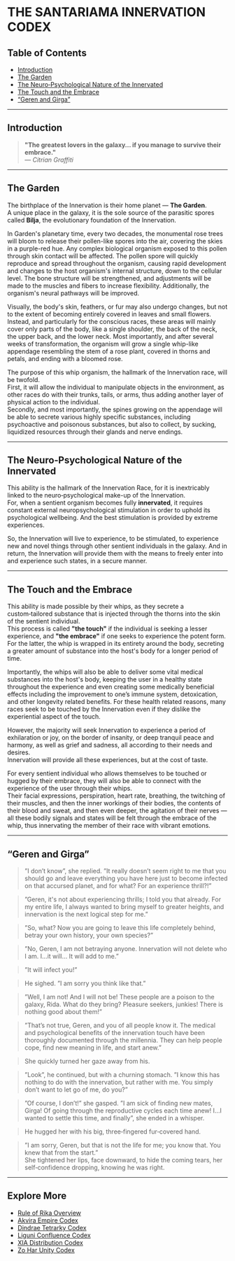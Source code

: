 # THE SANTARIAMA INNERVATION CODEX

## Table of Contents
- [Introduction](#introduction)
- [The Garden](#the-garden)
- [The Neuro‑Psychological Nature of the Innervated](#the-neuro‑psychological-nature-of-the-innervated)
- [The Touch and the Embrace](#the-touch-and-the-embrace)
- [“Geren and Girga”](#geren-and-girga)

---

## Introduction

> **"The greatest lovers in the galaxy… if you manage to survive their embrace."**  
> — *Citrian Graffiti*

---

## The Garden

The birthplace of the Innervation is their home planet — **The Garden**.  
A unique place in the galaxy, it is the sole source of the parasitic spores called **Bilja**, the evolutionary foundation of the Innervation.

In Garden's planetary time, every two decades, the monumental rose trees will bloom to release their pollen-like spores into the air, covering the skies in a purple-red hue. Any complex biological organism exposed to this pollen through skin contact will be affected. The pollen spore will quickly reproduce and spread throughout the organism, causing rapid development and changes to the host organism's internal structure, down to the cellular level. The bone structure will be strengthened, and adjustments will be made to the muscles and fibers to increase flexibility. Additionally, the organism's neural pathways will be improved.

Visually, the body's skin, feathers, or fur may also undergo changes, but not to the extent of becoming entirely covered in leaves and small flowers. Instead, and particularly for the conscious races, these areas will mainly cover only parts of the body, like a single shoulder, the back of the neck, the upper back, and the lower neck. Most importantly, and after several weeks of transformation, the organism will grow a single whip-like appendage resembling the stem of a rose plant, covered in thorns and petals, and ending with a bloomed rose.

The purpose of this whip organism, the hallmark of the Innervation race, will be twofold.  
First, it will allow the individual to manipulate objects in the environment, as other races do with their trunks, tails, or arms, thus adding another layer of physical action to the individual.  
Secondly, and most importantly, the spines growing on the appendage will be able to secrete various highly specific substances, including psychoactive and poisonous substances, but also to collect, by sucking, liquidized resources through their glands and nerve endings.

---

## The Neuro‑Psychological Nature of the Innervated

This ability is the hallmark of the Innervation Race, for it is inextricably linked to the neuro‑psychological make-up of the Innervation.  
For, when a sentient organism becomes fully **innervated**, it requires constant external neuropsychological stimulation in order to uphold its psychological wellbeing. And the best stimulation is provided by extreme experiences.

So, the Innervation will live to experience, to be stimulated, to experience new and novel things through other sentient individuals in the galaxy. And in return, the Innervation will provide them with the means to freely enter into and experience such states, in a secure manner.

---

## The Touch and the Embrace

This ability is made possible by their whips, as they secrete a custom‑tailored substance that is injected through the thorns into the skin of the sentient individual.  
This process is called **"the touch"** if the individual is seeking a lesser experience, and **"the embrace"** if one seeks to experience the potent form.  
For the latter, the whip is wrapped in its entirety around the body, secreting a greater amount of substance into the host's body for a longer period of time.

Importantly, the whips will also be able to deliver some vital medical substances into the host's body, keeping the user in a healthy state throughout the experience and even creating some medically beneficial effects including the improvement to one’s immune system, detoxication, and other longevity related benefits. For these health related reasons, many races seek to be touched by the Innervation even if they dislike the experiential aspect of the touch.

However, the majority will seek Innervation to experience a period of exhilaration or joy, on the border of insanity, or deep tranquil peace and harmony, as well as grief and sadness, all according to their needs and desires.  
Innervation will provide all these experiences, but at the cost of taste.

For every sentient individual who allows themselves to be touched or hugged by their embrace, they will also be able to connect with the experience of the user through their whips.  
Their facial expressions, perspiration, heart rate, breathing, the twitching of their muscles, and then the inner workings of their bodies, the contents of their blood and sweat, and then even deeper, the agitation of their nerves — all these bodily signals and states will be felt through the embrace of the whip, thus innervating the member of their race with vibrant emotions.

---

## “Geren and Girga”

> ”I don’t know”, she replied. ”It really doesn’t seem right to me that you should go and leave everything you have here just to become infected on that accursed planet, and for what? For an experience thrill?!”

> ”Geren, it's not about experiencing thrills; I told you that already. For my entire life, I always wanted to bring myself to greater heights, and innervation is the next logical step for me.”

> ”So, what? Now you are going to leave this life completely behind, betray your own history, your own species?”

> ”No, Geren, I am not betraying anyone. Innervation will not delete who I am. I…it will… It will add to me.”

> ”It will infect you!”

> He sighed. ”I am sorry you think like that.”

> ”Well, I am not! And I will not be! These people are a poison to the galaxy, Rida. What do they bring? Pleasure seekers, junkies! There is nothing good about them!”

> ”That’s not true, Geren, and you of all people know it. The medical and psychological benefits of the innervation touch have been thoroughly documented through the millennia. They can help people cope, find new meaning in life, and start anew.”

> She quickly turned her gaze away from his.

> ”Look”, he continued, but with a churning stomach. ”I know this has nothing to do with the innervation, but rather with me. You simply don’t want to let go of me, do you?”

> ”Of course, I don’t!” she gasped. ”I am sick of finding new mates, Girga! Of going through the reproductive cycles each time anew! I…I wanted to settle this time, and finally”, she ended in a whisper.

> He hugged her with his big, three‑fingered fur‑covered hand.

> ”I am sorry, Geren, but that is not the life for me; you know that. You knew that from the start.”  
> She tightened her lips, face downward, to hide the coming tears, her self‑confidence dropping, knowing he was right.

---

## Explore More

- [Rule of Rika Overview](../../rule-of-rika.md)
- [Akvira Empire Codex](../akvira/akvira.md)
- [Dindrae Tetrarky Codex](../dindrae/dindrae-tetrarky.md)
- [Liguni Confluence Codex](../liguni/liguni-confluence.md)
- [XIA Distribution Codex](../xia/xia-distribution.md)
- [Zo Har Unity Codex](../zohar/zo-har.md)
